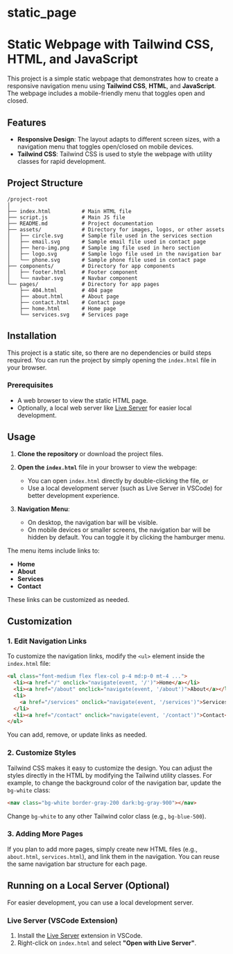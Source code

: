 # static_page

# Static Webpage with Tailwind CSS, HTML, and JavaScript

This project is a simple static webpage that demonstrates how to create a responsive navigation menu using **Tailwind CSS**, **HTML**, and **JavaScript**. The webpage includes a mobile-friendly menu that toggles open and closed.

## Features

- **Responsive Design**: The layout adapts to different screen sizes, with a navigation menu that toggles open/closed on mobile devices.
- **Tailwind CSS**: Tailwind CSS is used to style the webpage with utility classes for rapid development.

## Project Structure

```
/project-root
│
├── index.html          # Main HTML file
├── script.js           # Main JS file
├── README.md           # Project documentation
├── assets/             # Directory for images, logos, or other assets
│   ├── circle.svg      # Sample file used in the services section
│   ├── email.svg       # Sample email file used in contact page
│   ├── hero-img.png    # Sample img file used in hero section
│   ├── logo.svg        # Sample logo file used in the navigation bar
│   └── phone.svg       # Sample phone file used in contact page
├── components/         # Directory for app components
│   ├── footer.html     # Footer component
│   └── navbar.svg      # Navbar component
└── pages/              # Directory for app pages
    ├── 404.html        # 404 page
    ├── about.html      # About page
    ├── contact.html    # Contact page
    ├── home.html       # Home page
    └── services.svg    # Services page
```

## Installation

This project is a static site, so there are no dependencies or build steps required. You can run the project by simply opening the `index.html` file in your browser.

### Prerequisites

- A web browser to view the static HTML page.
- Optionally, a local web server like [Live Server](https://marketplace.visualstudio.com/items?itemName=ritwickdey.LiveServer) for easier local development.

## Usage

1. **Clone the repository** or download the project files.

2. **Open the `index.html`** file in your browser to view the webpage:

   - You can open `index.html` directly by double-clicking the file, or
   - Use a local development server (such as Live Server in VSCode) for better development experience.

3. **Navigation Menu**:
   - On desktop, the navigation bar will be visible.
   - On mobile devices or smaller screens, the navigation bar will be hidden by default. You can toggle it by clicking the hamburger menu.

The menu items include links to:

- **Home**
- **About**
- **Services**
- **Contact**

These links can be customized as needed.

## Customization

### 1. **Edit Navigation Links**

To customize the navigation links, modify the `<ul>` element inside the `index.html` file:

```html
<ul class="font-medium flex flex-col p-4 md:p-0 mt-4 ...">
  <li><a href="/" onclick="navigate(event, '/')">Home</a></li>
  <li><a href="/about" onclick="navigate(event, '/about')">About</a></li>
  <li>
    <a href="/services" onclick="navigate(event, '/services')">Services</a>
  </li>
  <li><a href="/contact" onclick="navigate(event, '/contact')">Contact</a></li>
</ul>
```

You can add, remove, or update links as needed.

### 2. **Customize Styles**

Tailwind CSS makes it easy to customize the design. You can adjust the styles directly in the HTML by modifying the Tailwind utility classes. For example, to change the background color of the navigation bar, update the `bg-white` class:

```html
<nav class="bg-white border-gray-200 dark:bg-gray-900"></nav>
```

Change `bg-white` to any other Tailwind color class (e.g., `bg-blue-500`).

### 3. **Adding More Pages**

If you plan to add more pages, simply create new HTML files (e.g., `about.html`, `services.html`), and link them in the navigation. You can reuse the same navigation bar structure for each page.

## Running on a Local Server (Optional)

For easier development, you can use a local development server.

### Live Server (VSCode Extension)

1. Install the [Live Server](https://marketplace.visualstudio.com/items?itemName=ritwickdey.LiveServer) extension in VSCode.
2. Right-click on `index.html` and select **"Open with Live Server"**.
